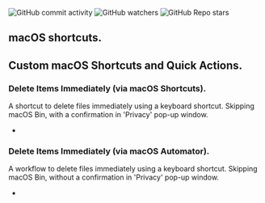 ![GitHub commit activity](https://img.shields.io/github/commit-activity/m/heartshapedbox/macos-tweaks?color=5955E8&label=commits)
![GitHub watchers](https://img.shields.io/github/watchers/heartshapedbox/macos-tweaks?color=5955E8&logo=github)
![GitHub Repo stars](https://img.shields.io/github/stars/heartshapedbox/macos-tweaks?color=5955E8&logo=github)

## macOS shortcuts.
Custom macOS Shortcuts and Quick Actions.
--

### Delete Items Immediately (via macOS Shortcuts).
A shortcut to delete files immediately using a keyboard shortcut. Skipping macOS Bin, with a confirmation in 'Privacy' pop-up window.

-

### Delete Items Immediately (via macOS Automator).
A workflow to delete files immediately using a keyboard shortcut. Skipping macOS Bin, without a confirmation in 'Privacy' pop-up window.

-
